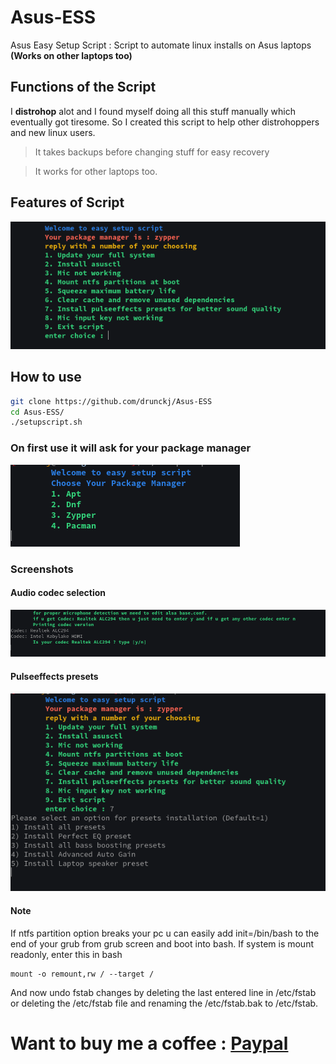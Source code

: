 # Asus-ESS
Asus Easy Setup Script : Script to automate linux installs on Asus laptops **(Works on other laptops too)**
## Functions of the Script
I **distrohop** alot and I found myself doing all this stuff manually which eventually got tiresome. So I created this script to help other distrohoppers and new linux users. 


> It takes backups before changing stuff for easy recovery

> It works for other laptops too.

## Features of Script
![Menu](screenshots/mainmenu.png)

## How to use
```bash
git clone https://github.com/drunckj/Asus-ESS
cd Asus-ESS/
./setupscript.sh
```
### On first use it will ask for your package manager
![pkgmgr](screenshots/pkgmgr.png)
### Screenshots
#### Audio codec selection
![audiocodec](screenshots/audiocodec.png)
#### Pulseeffects presets 
![Presets](screenshots/presets.png)
#### Note
If ntfs partition option breaks your pc u can easily add init=/bin/bash to the end of your grub from grub screen and boot into bash. 
If system is mount readonly, enter this in bash
```
mount -o remount,rw / --target /
```
And now undo fstab changes by deleting the last entered line in /etc/fstab or deleting the /etc/fstab file and renaming the /etc/fstab.bak to /etc/fstab.
# Want to buy me a coffee : [Paypal](https://www.paypal.com/paypalme/drunkcj)
